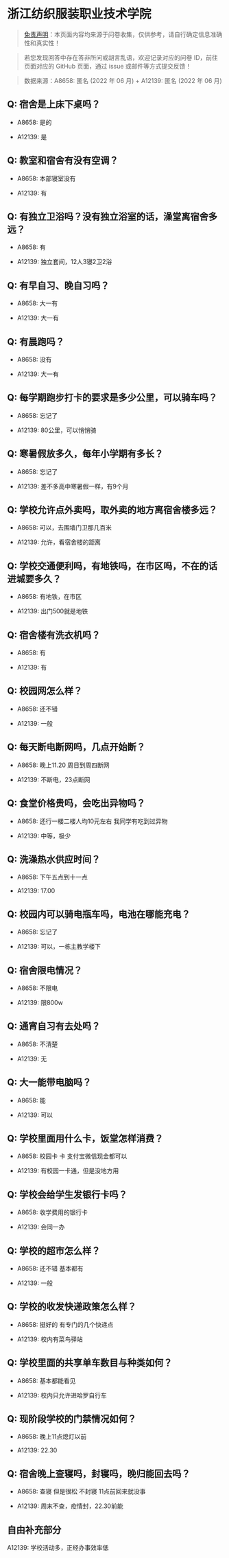 # 浙江纺织服装职业技术学院

> [免责声明](https://colleges.chat/#_3)：本页面内容均来源于问卷收集，仅供参考，请自行确定信息准确性和真实性！

> 若您发现回答中存在答非所问或胡言乱语，欢迎记录对应的问卷 ID，前往页面对应的 GitHub 页面，通过 issue 或邮件等方式提交反馈！

> 数据来源：A8658: 匿名 (2022 年 06 月) + A12139: 匿名 (2022 年 06 月)

## Q: 宿舍是上床下桌吗？

- A8658: 是的

- A12139: 是

## Q: 教室和宿舍有没有空调？

- A8658: 本部寝室没有

- A12139: 有

## Q: 有独立卫浴吗？没有独立浴室的话，澡堂离宿舍多远？

- A8658: 有

- A12139: 独立套间，12人3寝2卫2浴

## Q: 有早自习、晚自习吗？

- A8658: 大一有

- A12139: 大一有

## Q: 有晨跑吗？

- A8658: 没有

- A12139: 大一有

## Q: 每学期跑步打卡的要求是多少公里，可以骑车吗？

- A8658: 忘记了

- A12139: 80公里，可以悄悄骑

## Q: 寒暑假放多久，每年小学期有多长？

- A8658: 忘记了

- A12139: 差不多高中寒暑假一样，有9个月

## Q: 学校允许点外卖吗，取外卖的地方离宿舍楼多远？

- A8658: 可以，去围墙门卫那几百米

- A12139: 允许，看宿舍楼的距离

## Q: 学校交通便利吗，有地铁吗，在市区吗，不在的话进城要多久？

- A8658: 有地铁，在市区

- A12139: 出门500就是地铁

## Q: 宿舍楼有洗衣机吗？

- A8658: 有

- A12139: 有

## Q: 校园网怎么样？

- A8658: 还不错

- A12139: 一般

## Q: 每天断电断网吗，几点开始断？

- A8658: 晚上11.20  周日到周四断网

- A12139: 不断电，23点断网

## Q: 食堂价格贵吗，会吃出异物吗？

- A8658: 还行一楼二楼人均10元左右 我同学有吃到过异物

- A12139: 中等，极少

## Q: 洗澡热水供应时间？

- A8658: 下午五点到十一点

- A12139: 17.00

## Q: 校园内可以骑电瓶车吗，电池在哪能充电？

- A8658: 忘记了

- A12139: 可以，一栋主教学楼下

## Q: 宿舍限电情况？

- A8658: 不限电

- A12139: 限800w

## Q: 通宵自习有去处吗？

- A8658: 不清楚

- A12139: 无

## Q: 大一能带电脑吗？

- A8658: 能

- A12139: 可以

## Q: 学校里面用什么卡，饭堂怎样消费？

- A8658: 校园卡 卡 支付宝微信现金都可以

- A12139: 有校园一卡通，但是没地方用

## Q: 学校会给学生发银行卡吗？

- A8658: 收学费用的银行卡

- A12139: 会同一办

## Q: 学校的超市怎么样？

- A8658: 还不错 基本都有

- A12139: 一般

## Q: 学校的收发快递政策怎么样？

- A8658: 挺好的 有专门的几个快递点

- A12139: 校内有菜鸟驿站

## Q: 学校里面的共享单车数目与种类如何？

- A8658: 基本都能看见

- A12139: 校内只允许进哈罗自行车

## Q: 现阶段学校的门禁情况如何？

- A8658: 晚上11点熄灯以前

- A12139: 22.30

## Q: 宿舍晚上查寝吗，封寝吗，晚归能回去吗？

- A8658: 查寝 但是很松 不封寝 11点前回来就没事

- A12139: 周末不查，疫情封，22.30前能

## 自由补充部分

A12139: 学校活动多，正经办事效率低